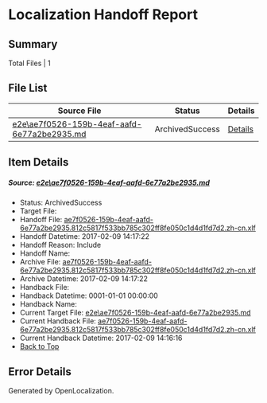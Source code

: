 # <a name='report-top'></a> Localization Handoff Report

## Summary
 Total Files | 1

## File List
 Source File | Status | Details 
 ----------- | ------ | ------- 
 [e2e\ae7f0526-159b-4eaf-aafd-6e77a2be2935.md](https://github.com/OpenLocalizationTestOrg/ol-test0/blob/7299dbfcb75c8adee08f3f105ef0eab6c5e1c712/e2e/ae7f0526-159b-4eaf-aafd-6e77a2be2935.md) | ArchivedSuccess | [Details](#b1da2c3505f7ad5d44039f7a71db15331d09fa9d1)

## Item Details
##### <a name='b1da2c3505f7ad5d44039f7a71db15331d09fa9d1'></a> Source: [e2e\ae7f0526-159b-4eaf-aafd-6e77a2be2935.md](https://github.com/OpenLocalizationTestOrg/ol-test0/blob/7299dbfcb75c8adee08f3f105ef0eab6c5e1c712/e2e/ae7f0526-159b-4eaf-aafd-6e77a2be2935.md)
* Status: ArchivedSuccess
* Target File: 
* Handoff File: [ae7f0526-159b-4eaf-aafd-6e77a2be2935.812c5817f533bb785c302ff8fe050c1d4d1fd7d2.zh-cn.xlf](https://github.com/OpenLocalizationTestOrg/ol-test0-handoff/blob/ff9346d163454e7c49fcdfe4fc3adf68d139fe27/ol-handoff/OpenLocalizationTestOrg/ol-test0-zhcn/shujia/ht/ae7f0526-159b-4eaf-aafd-6e77a2be2935.812c5817f533bb785c302ff8fe050c1d4d1fd7d2.zh-cn.xlf)
* Handoff Datetime: 2017-02-09 14:17:22
* Handoff Reason: Include
* Handoff Name: 
* Archive File: [ae7f0526-159b-4eaf-aafd-6e77a2be2935.812c5817f533bb785c302ff8fe050c1d4d1fd7d2.zh-cn.xlf](https://github.com/OpenLocalizationTestOrg/ol-test0-handoff/blob/1918764d34c072893d002fed5fec0b0161b723d4/ol-archive/OpenLocalizationTestOrg/ol-test0-zhcn/shujia/ht/ae7f0526-159b-4eaf-aafd-6e77a2be2935.812c5817f533bb785c302ff8fe050c1d4d1fd7d2.zh-cn.xlf)
* Archive Datetime: 2017-02-09 14:17:22
* Handback File: 
* Handback Datetime: 0001-01-01 00:00:00
* Handback Name: 
* Current Target File: [e2e\ae7f0526-159b-4eaf-aafd-6e77a2be2935.md](https://github.com/OpenLocalizationTestOrg/ol-test0-zhcn/blob/e90c79e7dcdf684a951822927a92c721c7da2e7e/e2e/ae7f0526-159b-4eaf-aafd-6e77a2be2935.md)
* Current Handback File: [ae7f0526-159b-4eaf-aafd-6e77a2be2935.812c5817f533bb785c302ff8fe050c1d4d1fd7d2.zh-cn.xlf](https://github.com/OpenLocalizationTestOrg/ol-test0-handback/blob/39e55f61462b47b8faf7fd57ef10655e658c9489/ol-handback/OpenLocalizationTestOrg/ol-test0-zhcn/shujia/ht/ae7f0526-159b-4eaf-aafd-6e77a2be2935.812c5817f533bb785c302ff8fe050c1d4d1fd7d2.zh-cn.xlf)
* Current Handback Datetime: 2017-02-09 14:16:16
* [Back to Top](#report-top)


## Error Details

Generated by OpenLocalization.
